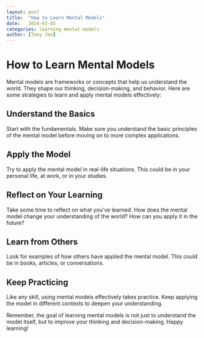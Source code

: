 ```yaml
---
layout: post
title:  "How to Learn Mental Models"
date:   2024-03-05
categories: learning mental-models
author: [Tony Jen]
---
```


# How to Learn Mental Models

Mental models are frameworks or concepts that help us understand the world. They shape our thinking, decision-making, and behavior. Here are some strategies to learn and apply mental models effectively:

## Understand the Basics

Start with the fundamentals. Make sure you understand the basic principles of the mental model before moving on to more complex applications.

## Apply the Model

Try to apply the mental model in real-life situations. This could be in your personal life, at work, or in your studies.

## Reflect on Your Learning

Take some time to reflect on what you've learned. How does the mental model change your understanding of the world? How can you apply it in the future?

## Learn from Others

Look for examples of how others have applied the mental model. This could be in books, articles, or conversations.

## Keep Practicing

Like any skill, using mental models effectively takes practice. Keep applying the model in different contexts to deepen your understanding.

Remember, the goal of learning mental models is not just to understand the model itself, but to improve your thinking and decision-making. Happy learning!